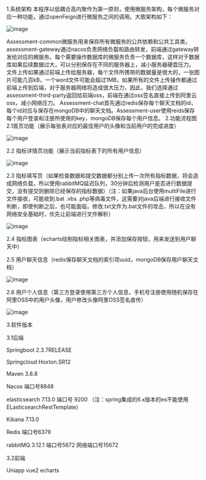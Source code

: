 1.系统架构
本程序以低耦合高内聚作为第一原则，使用微服务架构，每个微服务对应一种功能，通过openFeign进行微服务之间的调用。大致架构如下：

![image](https://github.com/heshaodong11/assessment-java/assets/110575976/183140e8-a07c-44ea-8680-74705b15bb71)

Assessment-common微服务用来保存所有微服务的公共依赖和公共工具类，assessment-gateway通过nacos负责网络负载和路由转发，前端通过gateway转发给对应的微服务。每个需要操作数据库的微服务负责一个数据库，这样对于数据库如果后续数据过大，可以分别保存在不同的服务器上，减小服务器硬盘压力。
文件上传如果通过前端上传给服务器，每个文件所携带的数据量是很大的，一张图片可能几百kB，一个word文件可能会超过1MB，如果所有的文件上传操作都通过前端上传到后端，对于服务器网络将造成很大压力，因此，我们选择通过assessment-third-party返回给前端oss，前端在通过oss签名直接上传到阿里云oss，减小网络压力。
Assessment-chat首先通过redis保存每个聊天文档的id，每个id对应与保存在mongoDB中的聊天文档。Assessment-user使用reids保存每个用户登录和注册所使用的key，mongoDB保存每个用户信息。
2.功能流程图
2.1首页功能（展示每张表对应的最佳用户的头像和当前用户的完成进度）

![image](https://github.com/heshaodong11/assessment-java/assets/110575976/5f87c782-4687-4723-9e2a-6f3d699a45f1)

2.2 指标详情页功能（展示当前指标表下的所有用户信息）

![image](https://github.com/heshaodong11/assessment-java/assets/110575976/d4a09075-0e02-445b-95cf-3bd1f7e1f037)

2.3 指标填写页（如果检查数据和提交数据都分别上传一次所有指标数据，将会造成网络负载，所以使用rabbitMQ延迟队列，30分钟后检测用户是否进行数据提交，没有提交则删除已经保存的指标数据）（注：如果java后台使用multiFile进行文件接收，可能收到.bat .vbs .php等病毒文件，这需要对java后端进行接收文件判断，即使判断之后，也可能面临，修改.txt文件为.bat文件的攻击，所以在没有网络安全基础时，优先让前端进行文件解析）

![image](https://github.com/heshaodong11/assessment-java/assets/110575976/4c0fffab-afcc-4af6-a2e8-016db7638c98)


2.4 指标图表（echarts绘制指标相关图表，并添加保存按钮，用来发送到用户聊天中）

2.5 用户聊天信息（redis保存聊天文档的索引项uuid，mongoDB保存用户聊天文档）

![image](https://github.com/heshaodong11/assessment-java/assets/110575976/d5663fdd-3fe0-4179-b0f4-5b4fc3c8c0e9)


2.6 用户个人信息（第三方登录使用第三方个人信息，手机号注册使用随机保存在阿里OSS中的用户头像，用户修改头像阿里OSS签名直传）

![image](https://github.com/heshaodong11/assessment-java/assets/110575976/48c5894e-880e-4833-90f8-148fbd01c2a8)

3.软件版本

3.1后端

Springboot 2.3.7RELEASE

Springcloud Hoxton.SR12

Maven 3.8.8

Nacos 端口号8848

elasticsearch 7.13.0 端口号 9200 （注：spring集成的6.x版本的es不能使用ELasticsearchRestTemplate）

Kibana 7.13.0

Redis 端口号6379

rabbitMQ 3.12.1 端口号5672 网络端口号15672

3.2前端

Uniapp vue2 echarts
